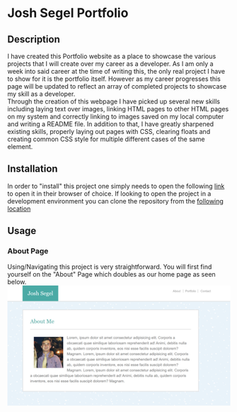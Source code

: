 # Josh Segel Portfolio
## Description
I have created this Portfolio website as a place to showcase the various projects that I will create over my career as a developer. As I am only a week into said career at the time of writing this, the only real project I have to show for it is the portfolio itself. However as my career progresses this page will be updated to reflect an array of completed projects to showcase my skill as a developer.  
Through the creation of this webpage I have picked up several new skills including laying text over images, linking HTML pages to other HTML pages on my system and correctly linking to images saved on my local computer and writing a README file. In addition to that, I have greatly sharpened existing skills, properly laying out pages with CSS, clearing floats and creating common CSS style for multiple different cases of the same element.  

## Installation
In order to "install" this project one simply needs to open the following [link](https://jsegel9.github.io/portfolio/) to open it in their browser of choice. If looking to open the project in a development environment you can clone the repository from the [following location](https://github.com/Jsegel9/portfolio)

## Usage
### About Page
Using/Navigating this project is very straightforward. You will first find yourself on the "About" Page which doubles as our home page as seen below.
![About Page](assets/images/portfolio.png)


